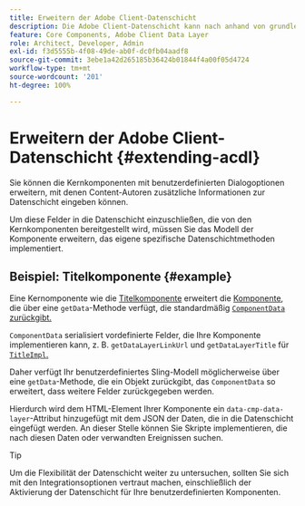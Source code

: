 ```yaml
---
title: Erweitern der Adobe Client-Datenschicht
description: Die Adobe Client-Datenschicht kann nach anhand von grundlegenden Mustern erweitert werden
feature: Core Components, Adobe Client Data Layer
role: Architect, Developer, Admin
exl-id: f3d5555b-4f08-49de-ab0f-dc0fb04aadf8
source-git-commit: 3ebe1a42d265185b36424b01844f4a00f05d4724
workflow-type: tm+mt
source-wordcount: '201'
ht-degree: 100%

---
```


# Erweitern der Adobe Client-Datenschicht {#extending-acdl}

Sie können die Kernkomponenten mit benutzerdefinierten Dialogoptionen erweitern, mit denen Content-Autoren zusätzliche Informationen zur Datenschicht eingeben können.

Um diese Felder in die Datenschicht einzuschließen, die von den Kernkomponenten bereitgestellt wird, müssen Sie das Modell der Komponente erweitern, das eigene spezifische Datenschichtmethoden implementiert.

## Beispiel: Titelkomponente {#example}

Eine Kernomponente wie die [Titelkomponente](https://github.com/adobe/aem-core-wcm-components/blob/master/bundles/core/src/main/java/com/adobe/cq/wcm/core/components/models/Title.java) erweitert die [Komponente](https://github.com/adobe/aem-core-wcm-components/blob/master/bundles/core/src/main/java/com/adobe/cq/wcm/core/components/models/Title.java), die über eine `getData`-Methode verfügt, die standardmäßig [`ComponentData` zurückgibt.](https://github.com/adobe/aem-core-wcm-components/blob/master/bundles/core/src/main/java/com/adobe/cq/wcm/core/components/models/datalayer/ComponentData.java)

`ComponentData` serialisiert vordefinierte Felder, die Ihre Komponente implementieren kann, z. B. `getDataLayerLinkUrl` und `getDataLayerTitle` für [`TitleImpl`.](https://github.com/adobe/aem-core-wcm-components/blob/master/bundles/core/src/main/java/com/adobe/cq/wcm/core/components/internal/models/v1/TitleImpl.java)

Daher verfügt Ihr benutzerdefiniertes Sling-Modell möglicherweise über eine `getData`-Methode, die ein Objekt zurückgibt, das `ComponentData` so erweitert, dass weitere Felder zurückgegeben werden.

Hierdurch wird dem HTML-Element Ihrer Komponente ein `data-cmp-data-layer`-Attribut hinzugefügt mit dem JSON der Daten, die in die Datenschicht eingefügt werden. An dieser Stelle können Sie Skripte implementieren, die nach diesen Daten oder verwandten Ereignissen suchen.

>[!TIP]
>
>Um die Flexibilität der Datenschicht weiter zu untersuchen, sollten Sie sich mit den Integrationsoptionen vertraut machen, einschließlich der Aktivierung der Datenschicht für Ihre benutzerdefinierten Komponenten.
